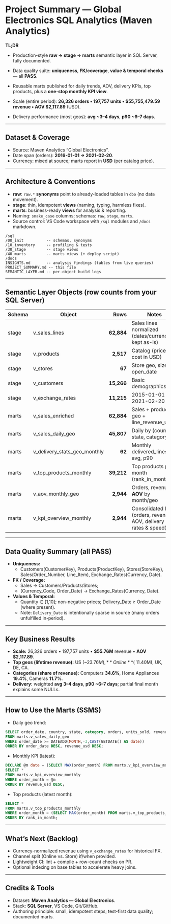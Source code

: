 # Project Summary — Global Electronics SQL Analytics (Maven Analytics)

**TL;DR**

- Production-style **raw → stage → marts** semantic layer in SQL Server, fully documented.

- Data quality suite: **uniqueness**, **FK/coverage**, **value & temporal checks** — all **PASS**.
- Reusable marts published for daily trends, AOV, delivery KPIs, top products, plus a **one-stop monthly KPI view**.
- Scale (entire period): **26,326 orders • 197,757 units • $55,755,479.59 revenue • AOV $2,117.89** (USD).
- Delivery performance (most geos): **avg ~3–4 days**, **p90 ~6–7 days**.

---

## Dataset & Coverage

- Source: Maven Analytics “Global Electronics”.
- Date span (orders): **2016-01-01 → 2021-02-20**.
- Currency: mixed at source; marts report in **USD** (per catalog price).

---

## Architecture & Conventions

- **raw**: `raw.*` **synonyms** point to already-loaded tables in `dbo` (no data movement).
- **stage**: thin, idempotent **views** (naming, typing, harmless fixes).
- **marts**: business-ready **views** for analysis & reporting.
- Naming: `snake_case` columns; schemas: `raw`, `stage`, `marts`.
- Source control: VS Code workspace with `/sql` modules and `/docs` markdown.

```
/sql
/00_init          -- schemas, synonyms
/10_inventory     -- profiling & tests
/30_stage         -- stage views
/40_marts         -- marts views (+ deploy script)
/docs
INSIGHTS.md       -- analysis findings (tables from live queries)
PROJECT_SUMMARY.md -- this file
SEMANTIC_LAYER.md -- per-object build logs

````

---

## Semantic Layer Objects (row counts from your SQL Server)

| Schema | Object | Rows | Notes |
|---|---|---:|---|
| stage | v_sales_lines | **62,884** | Sales lines normalized (dates/currency kept as-is) |
| stage | v_products | **2,517** | Catalog (price & cost in USD) |
| stage | v_stores | **67** | Store geo, size, open_date |
| stage | v_customers | **15,266** | Basic demographics/geo |
| stage | v_exchange_rates | **11,215** | 2015-01-01 → 2021-02-20 |
| marts | v_sales_enriched | **62,884** | Sales + product + geo + line_revenue_usd |
| marts | v_sales_daily_geo | **45,807** | Daily by (country, state, category) |
| marts | v_delivery_stats_geo_monthly | **62** | Monthly delivered_lines, avg, p90 |
| marts | v_top_products_monthly | **39,212** | Top products per month (rank_in_month) |
| marts | v_aov_monthly_geo | **2,944** | Orders, revenue, **AOV** by month/geo |
| marts | v_kpi_overview_monthly | **2,944** | Consolidated KPIs (orders, revenue, AOV, delivery rates & speed) |

---

## Data Quality Summary (all PASS)

- **Uniqueness:**  
  - Customers(CustomerKey), Products(ProductKey), Stores(StoreKey),  
    Sales(Order_Number, Line_Item), Exchange_Rates(Currency, Date).
- **FK / Coverage:**  
  - Sales → Customers/Products/Stores;  
  - (Currency_Code, Order_Date) → Exchange_Rates(Currency, Date).
- **Values & Temporal:**  
  - Quantity ∈ [1,10]; non-negative prices; Delivery_Date ≥ Order_Date (where present).  
  - Note: `Delivery_Date` is intentionally sparse in source (many orders unfulfilled in-period).

---

## Key Business Results

- **Scale:** 26,326 orders • 197,757 units • **$55.76M** revenue • **AOV $2,117.89**.
- **Top geos (lifetime revenue):** US (~$23.76M), **Online** (~$11.40M), UK, DE, CA.
- **Categories (share of revenue):** Computers **34.6%**, Home Appliances **19.4%**, Cameras **11.7%**.
- **Delivery:** weighted **avg 3–4 days**, **p90 ~6–7 days**; partial final month explains some NULLs.

---

## How to Use the Marts (SSMS)

- Daily geo trend:
```sql
SELECT order_date, country, state, category, orders, units_sold, revenue_usd
FROM marts.v_sales_daily_geo
WHERE order_date >= DATEADD(MONTH,-3,CAST(GETDATE() AS date))
ORDER BY order_date DESC, revenue_usd DESC;
````

* Monthly KPI (latest):

```sql
DECLARE @m date = (SELECT MAX(order_month) FROM marts.v_kpi_overview_monthly);
SELECT *
FROM marts.v_kpi_overview_monthly
WHERE order_month = @m
ORDER BY revenue_usd DESC;
```

* Top products (latest month):

```sql
SELECT *
FROM marts.v_top_products_monthly
WHERE order_month = (SELECT MAX(order_month) FROM marts.v_top_products_monthly)
ORDER BY rank_in_month;
```

---

## What’s Next (Backlog)

* Currency-normalized revenue using `v_exchange_rates` for historical FX.
* Channel split (Online vs. Store) if/when provided.
* Lightweight CI: lint + compile + row-count checks on PR.
* Optional indexing on base tables to accelerate heavy joins.

---

## Credits & Tools

* Dataset: **Maven Analytics — Global Electronics**.
* Stack: **SQL Server**, VS Code, Git/GitHub.
* Authoring principle: small, idempotent steps; test-first data quality; documented marts.
